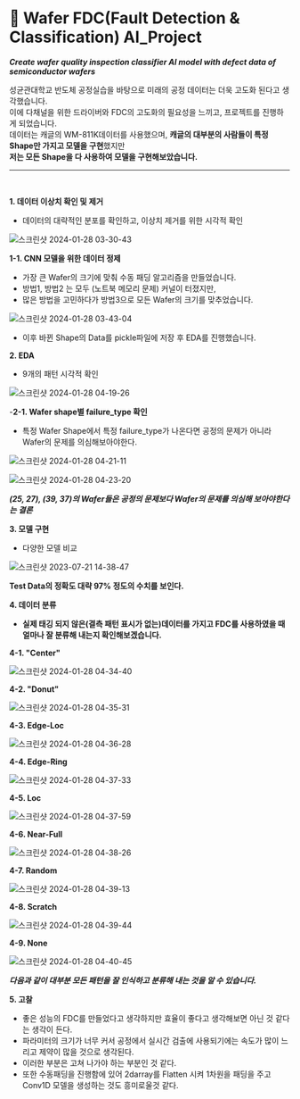 # 🔬 Wafer FDC(Fault Detection & Classification) AI_Project
***Create wafer quality inspection classifier AI model with defect data of semiconductor wafers***

성균관대학교 반도체 공정실습을 바탕으로 미래의 공정 데이터는 더욱 고도화 된다고 생각했습니다.
<br />
이에 다채널을 위한 드라이버와 FDC의 고도화의 필요성을 느끼고, 프로젝트를 진행하게 되었습니다.
<br />
데이터는 캐글의 WM-811K데이터를 사용했으며, **캐글의 대부분의 사람들이 특정 Shape만 가지고 모델을 구현**했지만
<br />
**저는 모든 Shape을 다 사용하여 모델을 구현해보았습니다.**

---

<br />

**1. 데이터 이상치 확인 및 제거**
- 데이터의 대략적인 분포를 확인하고, 이상치 제거를 위한 시각적 확인

![스크린샷 2024-01-28 03-30-43](https://github.com/jmlee99/AI_Project/assets/98507134/8b09c64a-aacc-442d-b7f8-ad874edf9248)

**1-1. CNN 모델을 위한 데이터 정제**
- 가장 큰 Wafer의 크기에 맞춰 수동 패딩 알고리즘을 만들었습니다.
- 방법1, 방법2 는 모두 (노트북 메모리 문제) 커널이 터졌지만,
- 많은 방법을 고민하다가 방법3으로 모든 Wafer의 크기를 맞추었습니다.

![스크린샷 2024-01-28 03-43-04](https://github.com/jmlee99/AI_Project/assets/98507134/773a789d-e8b7-4768-a437-5b7f3ed89d1f)
- 이후 바뀐 Shape의 Data를 pickle파일에 저장 후 EDA를 진행했습니다.

**2. EDA**
- 9개의 패턴 시각적 확인

![스크린샷 2024-01-28 04-19-26](https://github.com/jmlee99/AI_Project/assets/98507134/58f45460-c52c-4047-9951-87211f6b8471)

-**2-1. Wafer shape별 failure_type 확인**
- 특정 Wafer Shape에서 특정 failure_type가 나온다면 공정의 문제가 아니라 Wafer의 문제를 의심해보아야한다.

![스크린샷 2024-01-28 04-21-11](https://github.com/jmlee99/AI_Project/assets/98507134/81e1c4b5-f7ca-44ae-b5f3-1c87ad6ac6fe)

![스크린샷 2024-01-28 04-23-20](https://github.com/jmlee99/AI_Project/assets/98507134/56485818-e9ad-418c-bbc3-0f78498addaf)

***(25, 27), (39, 37)의 Wafer들은 공정의 문제보다 Wafer의 문제를 의심해 보아야한다는 결론***

**3. 모델 구현**
- 다양한 모델 비교

![스크린샷 2023-07-21 14-38-47](https://github.com/jmlee99/AI_Project/assets/98507134/6a4643c8-f2c0-43e7-a891-cbee530292a5)

**Test Data의 정확도 대략 97% 정도의 수치를 보인다.**

**4. 데이터 분류**
- **실제 태깅 되지 않은(결측 패턴 표시가 없는)데이터를 가지고 FDC를 사용하였을 때 얼마나 잘 분류해 내는지 확인해보겠습니다.**

**4-1. "Center"**

![스크린샷 2024-01-28 04-34-40](https://github.com/jmlee99/AI_Project/assets/98507134/bbf9c5c1-7691-4965-ab23-c37a47bcbc65)

**4-2. "Donut"**

![스크린샷 2024-01-28 04-35-31](https://github.com/jmlee99/AI_Project/assets/98507134/c67ac0e3-3749-4271-a5d0-e324721a9044)

**4-3. Edge-Loc**

![스크린샷 2024-01-28 04-36-28](https://github.com/jmlee99/AI_Project/assets/98507134/883ba673-2e54-4e26-a40f-998468b1771a)


**4-4. Edge-Ring**

![스크린샷 2024-01-28 04-37-33](https://github.com/jmlee99/AI_Project/assets/98507134/90c60f82-2353-4db8-b3a7-57ac821d2f71)

**4-5. Loc**

![스크린샷 2024-01-28 04-37-59](https://github.com/jmlee99/AI_Project/assets/98507134/8cfde7eb-335a-47e8-a189-9a26fe941d08)

**4-6. Near-Full**

![스크린샷 2024-01-28 04-38-26](https://github.com/jmlee99/AI_Project/assets/98507134/22af0ef2-437b-4cba-aa92-abac180a0721)

**4-7. Random**

![스크린샷 2024-01-28 04-39-13](https://github.com/jmlee99/AI_Project/assets/98507134/936b6f72-f8ee-4629-aa5a-27c9468b3202)

**4-8. Scratch**

![스크린샷 2024-01-28 04-39-44](https://github.com/jmlee99/AI_Project/assets/98507134/d7a03f54-a4c2-4db4-a30b-561ce31f1fea)

**4-9. None**

![스크린샷 2024-01-28 04-40-45](https://github.com/jmlee99/AI_Project/assets/98507134/fbaef96e-167b-4848-8593-8af26c3ea2a0)

***다음과 같이 대부분 모든 패턴을 잘 인식하고 분류해 내는 것을 알 수 있습니다.***


**5. 고찰**

- 좋은 성능의 FDC를 만들었다고 생각하지만 효율이 좋다고 생각해보면 아닌 것 같다는 생각이 든다.
- 파라미터의 크기가 너무 커서 공정에서 실시간 검출에 사용되기에는 속도가 많이 느리고 제약이 많을 것으로 생각된다.
- 이러한 부분은 고쳐 나가야 하는 부분인 것 같다.
- 또한 수동패딩을 진행함에 있어 2darray를 Flatten 시켜 1차원을 패딩을 주고 Conv1D 모델을 생성하는 것도 흥미로울것 같다.


